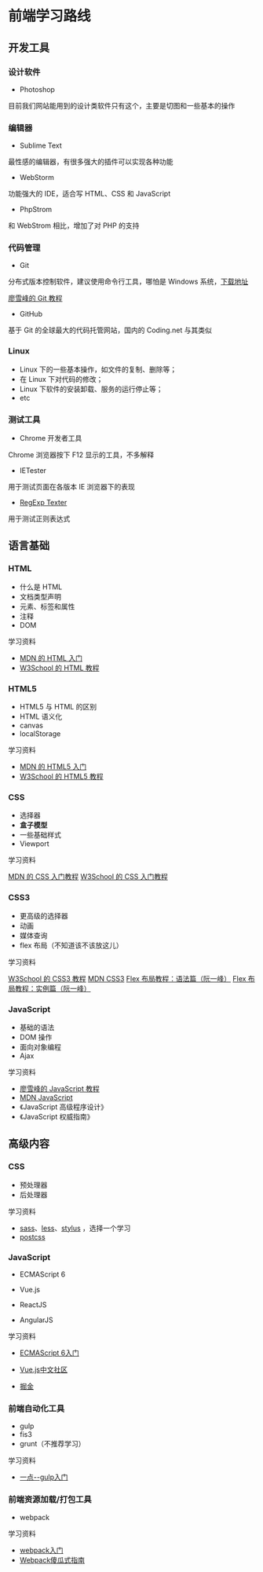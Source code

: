 # 前端学习路线

## 开发工具

### 设计软件

* Photoshop

目前我们网站能用到的设计类软件只有这个，主要是切图和一些基本的操作

### 编辑器

* Sublime Text

最性感的编辑器，有很多强大的插件可以实现各种功能

* WebStorm

功能强大的 IDE，适合写 HTML、CSS 和 JavaScript

* PhpStrom

和 WebStrom 相比，增加了对 PHP 的支持

### 代码管理

* Git

分布式版本控制软件，建议使用命令行工具，哪怕是 Windows 系统，[下载地址](https://git-scm.com/)

[廖雪峰的 Git 教程](http://www.liaoxuefeng.com/wiki/0013739516305929606dd18361248578c67b8067c8c017b000)

* GitHub

基于 Git 的全球最大的代码托管网站，国内的 Coding.net 与其类似

### Linux

* Linux 下的一些基本操作，如文件的复制、删除等；
* 在 Linux 下对代码的修改；
* Linux 下软件的安装卸载、服务的运行停止等；
* etc

### 测试工具

* Chrome 开发者工具

Chrome 浏览器按下 F12 显示的工具，不多解释

* IETester

用于测试页面在各版本 IE 浏览器下的表现

- [RegExp Texter](https://chrome.google.com/webstore/detail/regexp-tester/fekbbmalpajhfifodaakkfeodkpigjbk?hl=zh-CN)

用于测试正则表达式

## 语言基础

### HTML

* 什么是 HTML
* 文档类型声明
* 元素、标签和属性
* 注释
* DOM

学习资料

* [MDN 的 HTML 入门](https://developer.mozilla.org/zh-CN/docs/Web/Guide/HTML/Introduction)
* [W3School 的 HTML 教程](http://www.w3school.com.cn/html/index.asp)

### HTML5

* HTML5 与 HTML 的区别
* HTML 语义化
* canvas
* localStorage

学习资料

* [MDN 的 HTML5 入门](https://developer.mozilla.org/zh-CN/docs/Web/Guide/HTML/HTML5/Introduction_to_HTML5)
* [W3School 的 HTML5 教程](http://www.w3school.com.cn/html5/index.asp)

### CSS

* 选择器
* **盒子模型**
* 一些基础样式
* Viewport

学习资料

[MDN 的 CSS 入门教程](https://developer.mozilla.org/zh-CN/docs/Web/Guide/CSS/Getting_started)
[W3School 的 CSS 入门教程](http://www.w3school.com.cn/css/index.asp)

### CSS3

* 更高级的选择器
* 动画
* 媒体查询
* flex 布局（不知道该不该放这儿）

学习资料

[W3School 的 CSS3 教程](http://www.w3school.com.cn/css3/)
[MDN CSS3](https://developer.mozilla.org/zh-CN/docs/Web/CSS/CSS3)
[Flex 布局教程：语法篇（阮一峰）](http://www.ruanyifeng.com/blog/2015/07/flex-grammar.html)
[Flex 布局教程：实例篇（阮一峰）](http://www.ruanyifeng.com/blog/2015/07/flex-examples.html)

### JavaScript

* 基础的语法
* DOM 操作
* 面向对象编程
* Ajax

学习资料

* [廖雪峰的 JavaScript 教程](http://www.liaoxuefeng.com/wiki/001434446689867b27157e896e74d51a89c25cc8b43bdb3000)
* [MDN JavaScript](https://developer.mozilla.org/zh-CN/docs/Web/JavaScript)
* 《JavaScript 高级程序设计》
* 《JavaScript 权威指南》


## 高级内容

### CSS

- 预处理器
- 后处理器

学习资料

- [sass](http://sass-lang.com/)、[less](http://lesscss.org/)、[stylus](http://stylus-lang.com/) ，选择一个学习
- [postcss](http://postcss.org/)

### JavaScript

- ECMAScript 6


- Vue.js
- ReactJS
- AngularJS

学习资料

- [ECMAScript 6入门](http://es6.ruanyifeng.com/)


- [Vue.js中文社区](http://www.vue-js.com/)
- [掘金](http://gold.xitu.io/)

### 前端自动化工具

- gulp
- fis3
- grunt（不推荐学习）

学习资料

- [一点--gulp入门](http://www.ydcss.com/archives/18)

### 前端资源加载/打包工具

- webpack

学习资料

- [webpack入门](http://sugarball.me/yi-webpackru-men-zhi-nan/)
- [Webpack傻瓜式指南](https://zhuanlan.zhihu.com/p/20367175)
